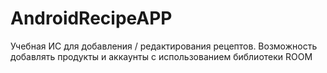 # AndroidRecipeAPP
Учебная ИС для добавления / редактирования рецептов. Возможность добавлять продукты и аккаунты с использованием библиотеки ROOM
